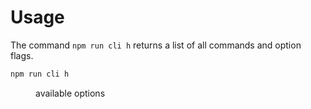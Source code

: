 # Usage

The command <code>npm run cli h</code> returns a list of all commands and option flags.

```bash
npm run cli h
```

<figure><img src="https://files.gitbook.com/v0/b/gitbook-x-prod.appspot.com/o/spaces%2FzQlpIJEeu8x5yl0OLuXn%2Fuploads%2FBCFAxxcCjwVPJfiKOOt1%2FScreenshot%202023-09-27%20at%2023.55.43.png?alt=media&token=76114c63-da9c-4d34-afdb-97b6bafca9d9" alt=""><figcaption>available options</figcaption></figure>
